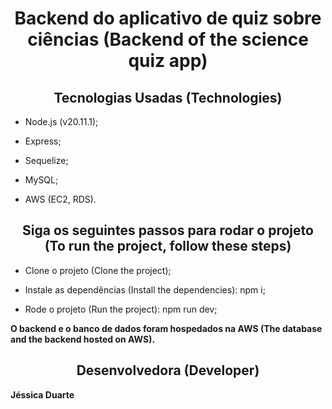 <h1 align="center"> Backend do aplicativo de quiz sobre ciências (Backend of the science quiz app) </h1>

<h2 align="center"> Tecnologias Usadas (Technologies) </h2>

- Node.js  (v20.11.1);

- Express;

- Sequelize;

- MySQL;

- AWS (EC2, RDS).

<h2 align="center">  Siga os seguintes passos para rodar o projeto (To run the project, follow these steps) </h2>

- Clone o projeto (Clone the project);

- Instale as dependências (Install the dependencies): npm i;

- Rode o projeto (Run the project): npm run dev; 

<p> <strong>O backend e o banco de dados foram hospedados na AWS (The database and the backend hosted on AWS). </strong></p>

<h2 align="center"> Desenvolvedora (Developer) </h2>

<p> <strong> Jéssica Duarte </strong></p>
